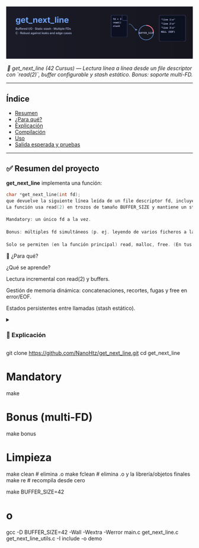 <!-- ===================== BANNER ===================== -->
<p align="center">
  <img src="https://raw.githubusercontent.com/NanoHtz/Assets/main/get_next_line/banner.svg" alt="get_next_line banner">
</p>

<p align="center"><i>📄 get_next_line (42 Cursus) — Lectura línea a línea desde un file descriptor con `read(2)`, buffer configurable y stash estático. Bonus: soporte multi-FD.</i></p>

---

## Índice
- [Resumen](#resumen)
- [¿Para qué?](#para-que)
- [Explicación](#explicacion)
- [Compilación](#compilacion)
- [Uso](#uso)
- [Salida esperada y pruebas](#salida)

---
<a id="resumen"></a>
## ✅ Resumen del proyecto<br>

**get_next_line** implementa una función:
```c
char *get_next_line(int fd);
que devuelve la siguiente línea leída de un file descriptor fd, incluyendo el salto de línea ('\n') si existe, o NULL en EOF o error.
La función usa read(2) en trozos de tamaño BUFFER_SIZE y mantiene un stash (memoria estática por fd en el bonus) para conservar restos entre llamadas.

Mandatory: un único fd a la vez.

Bonus: múltiples fd simultáneos (p. ej. leyendo de varios ficheros a la vez).

Solo se permiten (en la función principal) read, malloc, free. (En tus tests puedes usar open, close, etc.)
```

<a id="para-que"></a>

🧩 ¿Para qué?

¿Qué se aprende?

Lectura incremental con read(2) y buffers.

Gestión de memoria dinámica: concatenaciones, recortes, fugas y free en error/EOF.

Estados persistentes entre llamadas (stash estático).

<a id="explicacion"></a>

<details> <summary><h3>📝 Explicación</h3></summary>

🔁 Contrato de get_next_line

Entrada: fd válido, BUFFER_SIZE > 0.

Salida:

Devuelve un char * nuevo con la siguiente línea (incluye \n si la línea lo tenía).

Devuelve NULL en EOF y si no quedan restos, o en error (por ejemplo read == -1).

Propiedad de memoria: el caller debe free() de cada línea devuelta.

🧠 Idea clave (stash)

Se mantiene un stash (acumulador) con lo leído hasta el momento que aún no se ha devuelto.

Bucle:

¿Hay \n en el stash?

Sí → cortar hasta \n y devolver esa línea; guardar el resto.

No → leer con read(fd, buf, BUFFER_SIZE) y concatenar al stash.

Si read == 0 (EOF) y el stash no está vacío, devolver lo que quede (sin \n).

Si read == 0 y stash vacío → NULL (fin real).

Si read == -1 → error: liberar stash de ese fd y NULL.

Para bonus, el stash no es único: se indexa por fd (array o lista enlazada para fd grandes).
Ej.: static char *stash[FD_MAX]; o una lista {fd, *stash, next}.

.

🧼 Anti-leaks checklist

Cada strjoin que cree nueva memoria debe liberar lo que reemplaza.

En EOF, vacía y libera stash antes de devolver NULL.

En error de read, libera stash del fd.

Tests con Valgrind: imprescindible.

</details>

git clone https://github.com/NanoHtz/get_next_line.git
cd get_next_line


# Mandatory
make
# Bonus (multi-FD)
make bonus

# Limpieza
make clean   # elimina .o
make fclean  # elimina .o y la librería/objetos finales
make re      # recompila desde cero


make BUFFER_SIZE=42
# o
gcc -D BUFFER_SIZE=42 -Wall -Wextra -Werror main.c get_next_line.c get_next_line_utils.c -I include -o demo
